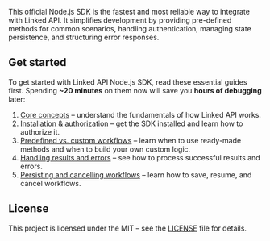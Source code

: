 This official Node.js SDK is the fastest and most reliable way to integrate with Linked API. It simplifies development by providing pre-defined methods for common scenarios, handling authentication, managing state persistence, and structuring error responses.

## Get started
To get started with Linked API Node.js SDK, read these essential guides first. Spending **~20 minutes** on them now will save you **hours of debugging** later:

1. [Core concepts](https://linkedapi.io/sdks/core-concepts-0/) – understand the fundamentals of how Linked API works.
2. [Installation & authorization](https://linkedapi.io/sdks/installation-authorization/) – get the SDK installed and learn how to authorize it.
3. [Predefined vs. custom workflows](https://linkedapi.io/sdks/predefined-vs-custom-workflows/) – learn when to use ready-made methods and when to build your own custom logic.
4. [Handling results and errors](https://linkedapi.io/sdks/handling-results-and-errors/) – see how to process successful results and errors.
5. [Persisting and cancelling workflows](https://linkedapi.io/sdks/persisting-and-cancelling-workflows/) – learn how to save, resume, and cancel workflows.

## License
This project is licensed under the MIT – see the [LICENSE](https://github.com/Linked-API/linkedapi-node/blob/main/LICENSE) file for details.

